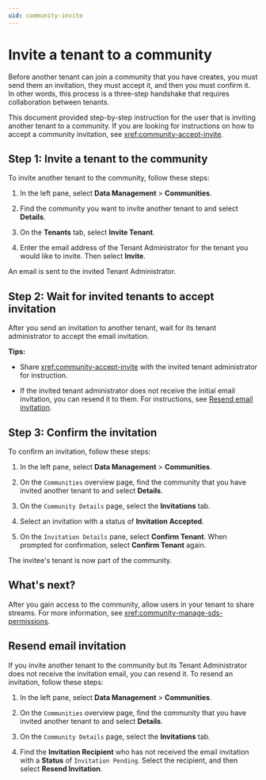 ```yaml
---
uid: community-invite
---
```


# Invite a tenant to a community

Before another tenant can join a community that you have creates, you must send them an invitation, they must accept it, and then you must confirm it. In other words, this process is a three-step handshake that requires collaboration between tenants.

This document provided step-by-step instruction for the user that is inviting another tenant to a community. If you are looking for instructions on how to accept a community invitation, see <xref:community-accept-invite>.

## Step 1: Invite a tenant to the community

To invite another tenant to the community, follow these steps:

1. In the left pane, select **Data Management** > **Communities**.

1. Find the community you want to invite another tenant to and select **Details**.

1. On the **Tenants** tab, select **Invite Tenant**.

1. Enter the email address of the Tenant Administrator for the tenant you would like to invite. Then select **Invite**.

  An email is sent to the invited Tenant Administrator.

## Step 2: Wait for invited tenants to accept invitation

After you send an invitation to another tenant, wait for its tenant administrator to accept the email invitation.

**Tips:** 

- Share <xref:community-accept-invite> with the invited tenant administrator for instruction.

- If the invited tenant administrator does not receive the initial email invitation, you can resend it to them. For instructions, see [Resend email invitation](#resend-email-invitation). 

## Step 3: Confirm the invitation

To confirm an invitation, follow these steps:

1. In the left pane, select **Data Management** > **Communities**.

1. On the `Communities` overview page, find the community that you have invited another tenant to and select **Details**.

1. On the `Community Details` page, select the **Invitations** tab.

1. Select an invitation with a status of **Invitation Accepted**.

1. On the `Invitation Details` pane, select **Confirm Tenant**. When prompted for confirmation, select **Confirm Tenant** again.

  The invitee's tenant is now part of the community.

## What's next?

After you gain access to the community, allow users in your tenant to share streams. For more information, see <xref:community-manage-sds-permissions>.

## Resend email invitation

If you invite another tenant to the community but its Tenant Administrator does not receive the invitation email, you can resend it. To resend an invitation, follow these steps:

1. In the left pane, select **Data Management** > **Communities**.

1. On the `Communities` overview page, find the community that you have invited another tenant to and select **Details**.

1. On the `Community Details` page, select the **Invitations** tab.

1. Find the **Invitation Recipient** who has not received the email invitation with a **Status** of `Invitation Pending`. Select the recipient, and then select **Resend Invitation**.
